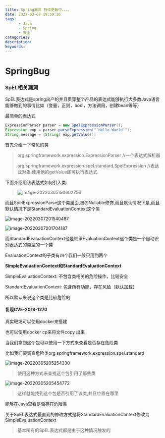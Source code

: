 ```yaml
---
title: Spring漏洞 持续更新中。。。。
date: 2022-03-07 19:59:16
tags:
      - Java
      - Spring
      - 安全
categories:
description:
keywords:
---
```


# SpringBug

### SpEL相关漏洞

SpEL表达式是spring出产的并且贯穿整个产品的表达式能够执行大多数Java语言能够做到的事情比如（变量，正则，bool，方法调用，创建bean等等）



最简单的表达式

```java
ExpressionParser parser = new SpelExpressionParser();
Expression exp = parser.parseExpression("'Hello World'");
String message = (String) exp.getValue();
```

首先介绍一下常见的类

> org.springframework.expression.ExpressionParser                     //一个表达式解析器
>
> org.springframework.expression.spel.standard.SpelExpression   //表达式对象,使用他的getValue即可执行表达式

下面介绍用该表达式如何引入类:

>![image-20220305190602756](D:\Code\pojo\Blog\BlogHexo\public\img\SpEL-1.png)

而且SpelExpressionParse这个类里面,被@Nullable修饰,而且默认情况下是,而且默认情况下是StandardEvaluationContext这个类

![image-20220307201540487](D:\Code\pojo\Blog\BlogHexo\public\img\springbug-1.png)

![image-20220307201704187](D:\Code\pojo\Blog\BlogHexo\public\img\springbug-2.png)

而StandardEvaluationContext他是继承EvaluationContext这个类是一个自动识别表达式的类型的一个类

EvaluationContext的子类有四个我们一般只用到两个



**SimpleEvaluationContext和StandardEvaluationContext**

SimpleEvaluationContext: 不包含类相关的危险操作，比较安全

StandardEvaluationContext: 包含所有功能，存在风险（默认加载）



所以默认来说这个类是比较危险的



#### 复现CVE-2018-1270

真实靶场可以使用docker来搭建

也可以使用docker cp来将文件copy 出来



当我们拿到这个包可以使用一下方式来查看是否存在危险类

比如我们要调查危险类org.springframework.expression.spel.standard

![image-20220305205254330](D:\Code\pojo\Blog\BlogHexo\public\img\代码审计-1.png)

>使用这种方式来查找这个包引用了那些类

![image-20220305205454772](D:\Code\pojo\Blog\BlogHexo\public\img\代码审计-2.png)

>这样就能找到这个包是否引用了该类,并且位置在哪里



能够在Java查看是否存在危险类

关于SpEL表达式最直观的修改方式是将StandardEvaluationContext修改为SimpleEvaluationContext



>基本所有的SpEL表达式都是由于这种情况触发的